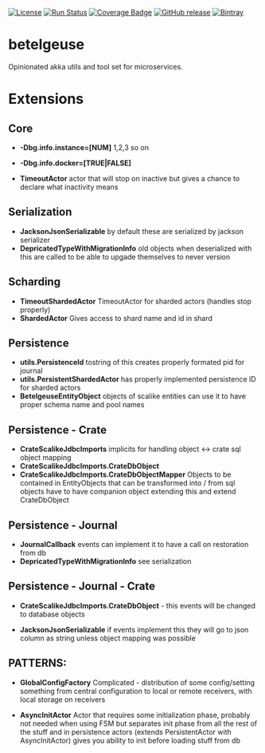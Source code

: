 [![License](https://img.shields.io/badge/License-Apache_2.0-7D287B.svg)](https://raw.githubusercontent.com/s4s0l/bootcker-gradle-plugin/master/LICENSE)
[![Run Status](https://api.shippable.com/projects/5a05f31eb705db0700aec972/badge?branch=master)](https://app.shippable.com/github/s4s0l/betelgeuse)
[![Coverage Badge](https://api.shippable.com/projects/5a05f31eb705db0700aec972/coverageBadge?branch=master)](https://app.shippable.com/github/s4s0l/betelgeuse)
[![GitHub release](https://img.shields.io/github/release/s4s0l/betelgeuse/all.svg?style=plastic)](https://github.com/s4s0l/betelgeuse/releases/latest)
[![Bintray](https://img.shields.io/bintray/v/sasol-oss/maven/akka-service-commons.svg?style=plastic)](https://bintray.com/sasol-oss/maven)


# betelgeuse
Opinionated akka utils and tool set for microservices.



# Extensions

## Core

* **-Dbg.info.instance=[NUM]** 1,2,3 so on
* **-Dbg.info.docker=[TRUE|FALSE]**

* **TimeoutActor**
        actor that will stop on inactive but gives a chance to declare what inactivity means

## Serialization

* **JacksonJsonSerializable** 
                            by default these are serialized by jackson serializer
* **DepricatedTypeWithMigrationInfo** 
                                old objects when deserialized with this 
                                are called to be able to upgade themselves to never 
                                version 

## Scharding

* **TimeoutShardedActor**
                    TimeoutActor for sharded actors (handles stop properly)
* **ShardedActor** 
                    Gives access to shard name and id in shard
## Persistence

* **utils.PersistenceId** 
                tostring of this creates properly formated pid for journal 
* **utils.PersistentShardedActor** 
                has properly implemented persistence ID for sharded actors
* **BetelgeuseEntityObject** 
                objects of scalike entities can use it to have proper schema 
                name and pool names
 

## Persistence - Crate

* **CrateScalikeJdbcImports**
                implicits for handling object <-> crate sql object mapping
* **CrateScalikeJdbcImports.CrateDbObject**                
* **CrateScalikeJdbcImports.CrateDbObjectMapper**
                Objects to be contained in EntityObjects that can be transformed into
                / from sql objects have to have companion object extending this and extend
                 CrateDbObject

## Persistence - Journal

* **JournalCallback** 
                events can implement it to have a call on restoration from db
* **DepricatedTypeWithMigrationInfo** 
                see serialization
                    
## Persistence - Journal - Crate

* **CrateScalikeJdbcImports.CrateDbObject** - this events will be changed to 
                database objects
                 
* **JacksonJsonSerializable** 
                if events implement this they will go to json column as string unless
                object mapping was possible
                
                
## PATTERNS: 

* **GlobalConfigFactory**
    Complicated - distribution of some config/setting something from central configuration to
    local or remote receivers, with local storage on receivers
    
* **AsyncInitActor**
    Actor that requires some initialization phase, probably not needed when using FSM
    but separates init phase from all the rest of the stuff and in persistence actors 
    (extends PersistentActor with AsyncInitActor) gives you ability to init before 
    loading stuff from db